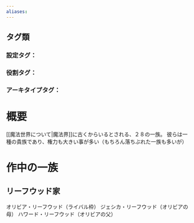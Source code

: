 ```yaml
---
aliases:
---
```

## タグ類
### 設定タグ：
### 役割タグ：
### アーキタイプタグ：
# 概要
[[魔法世界について|魔法界]]に古くからいるとされる、２８の一族。
彼らは一種の貴族であり、権力も大きい事が多い（もちろん落ちぶれた一族も多いが）
# 作中の一族
## リーフウッド家
オリビア・リーフウッド（ライバル枠）
ジェシカ・リーフウッド（オリビアの母）
ハワード・リーフウッド（オリビアの父）